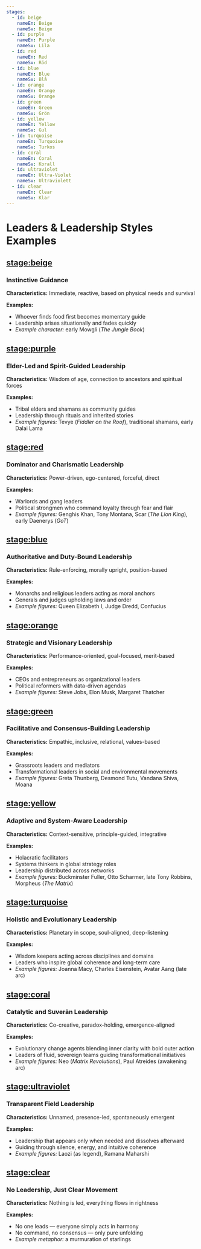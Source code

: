 ```yaml
---
stages:
  - id: beige
    nameEn: Beige
    nameSv: Beige
  - id: purple
    nameEn: Purple
    nameSv: Lila
  - id: red
    nameEn: Red
    nameSv: Röd
  - id: blue
    nameEn: Blue
    nameSv: Blå
  - id: orange
    nameEn: Orange
    nameSv: Orange
  - id: green
    nameEn: Green
    nameSv: Grön
  - id: yellow
    nameEn: Yellow
    nameSv: Gul
  - id: turquoise
    nameEn: Turquoise
    nameSv: Turkos
  - id: coral
    nameEn: Coral
    nameSv: Korall
  - id: ultraviolet
    nameEn: Ultra-Violet
    nameSv: Ultraviolett
  - id: clear
    nameEn: Clear
    nameSv: Klar
---
```


# Leaders & Leadership Styles Examples

## <stage:beige>

### Instinctive Guidance

**Characteristics:** Immediate, reactive, based on physical needs and survival

**Examples:**
- Whoever finds food first becomes momentary guide
- Leadership arises situationally and fades quickly
- *Example character:* early Mowgli (*The Jungle Book*)

## <stage:purple>

### Elder-Led and Spirit-Guided Leadership

**Characteristics:** Wisdom of age, connection to ancestors and spiritual forces

**Examples:**
- Tribal elders and shamans as community guides
- Leadership through rituals and inherited stories
- *Example figures:* Tevye (*Fiddler on the Roof*), traditional shamans, early Dalai Lama

## <stage:red>

### Dominator and Charismatic Leadership

**Characteristics:** Power-driven, ego-centered, forceful, direct

**Examples:**
- Warlords and gang leaders
- Political strongmen who command loyalty through fear and flair
- *Example figures:* Genghis Khan, Tony Montana, Scar (*The Lion King*), early Daenerys (*GoT*)

## <stage:blue>

### Authoritative and Duty-Bound Leadership

**Characteristics:** Rule-enforcing, morally upright, position-based

**Examples:**
- Monarchs and religious leaders acting as moral anchors
- Generals and judges upholding laws and order
- *Example figures:* Queen Elizabeth I, Judge Dredd, Confucius

## <stage:orange>

### Strategic and Visionary Leadership

**Characteristics:** Performance-oriented, goal-focused, merit-based

**Examples:**
- CEOs and entrepreneurs as organizational leaders
- Political reformers with data-driven agendas
- *Example figures:* Steve Jobs, Elon Musk, Margaret Thatcher

## <stage:green>

### Facilitative and Consensus-Building Leadership

**Characteristics:** Empathic, inclusive, relational, values-based

**Examples:**
- Grassroots leaders and mediators
- Transformational leaders in social and environmental movements
- *Example figures:* Greta Thunberg, Desmond Tutu, Vandana Shiva, Moana

## <stage:yellow>

### Adaptive and System-Aware Leadership

**Characteristics:** Context-sensitive, principle-guided, integrative

**Examples:**
- Holacratic facilitators
- Systems thinkers in global strategy roles
- Leadership distributed across networks
- *Example figures:* Buckminster Fuller, Otto Scharmer, late Tony Robbins, Morpheus (*The Matrix*)

## <stage:turquoise>

### Holistic and Evolutionary Leadership

**Characteristics:** Planetary in scope, soul-aligned, deep-listening

**Examples:**
- Wisdom keepers acting across disciplines and domains
- Leaders who inspire global coherence and long-term care
- *Example figures:* Joanna Macy, Charles Eisenstein, Avatar Aang (late arc)

## <stage:coral>

### Catalytic and Suverän Leadership

**Characteristics:** Co-creative, paradox-holding, emergence-aligned

**Examples:**
- Evolutionary change agents blending inner clarity with bold outer action
- Leaders of fluid, sovereign teams guiding transformational initiatives
- *Example figures:* Neo (*Matrix Revolutions*), Paul Atreides (awakening arc)

## <stage:ultraviolet>

### Transparent Field Leadership

**Characteristics:** Unnamed, presence-led, spontaneously emergent

**Examples:**
- Leadership that appears only when needed and dissolves afterward
- Guiding through silence, energy, and intuitive coherence
- *Example figures:* Laozi (as legend), Ramana Maharshi

## <stage:clear>

### No Leadership, Just Clear Movement

**Characteristics:** Nothing is led, everything flows in rightness

**Examples:**
- No one leads — everyone simply acts in harmony
- No command, no consensus — only pure unfolding
- *Example metaphor:* a murmuration of starlings

